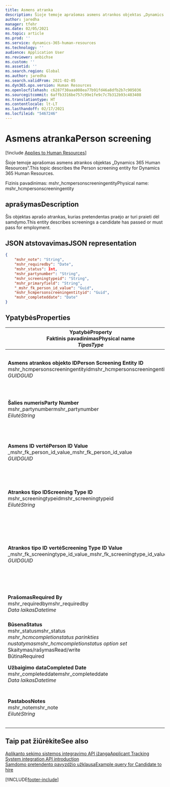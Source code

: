 ```yaml
---
title: Asmens atranka
description: Šioje temoje aprašomas asmens atrankos objektas „Dynamics 365 Human Resources“.
author: jaredha
manager: tfehr
ms.date: 02/05/2021
ms.topic: article
ms.prod: ''
ms.service: dynamics-365-human-resources
ms.technology: ''
audience: Application User
ms.reviewer: anbichse
ms.custom: ''
ms.assetid: ''
ms.search.region: Global
ms.author: jaredha
ms.search.validFrom: 2021-02-05
ms.dyn365.ops.version: Human Resources
ms.openlocfilehash: c6287f30aaa008ea77b91fd46a8dfb2b7c905036
ms.sourcegitcommit: 6affb3316be757c99e1fe9c7c7b312b93c483408
ms.translationtype: HT
ms.contentlocale: lt-LT
ms.lasthandoff: 02/17/2021
ms.locfileid: "5467246"
---
```

# <a name="person-screening"></a><span data-ttu-id="32a69-103">Asmens atranka</span><span class="sxs-lookup"><span data-stu-id="32a69-103">Person screening</span></span>

[!include [Applies to Human Resources](../includes/applies-to-hr.md)]

<span data-ttu-id="32a69-104">Šioje temoje aprašomas asmens atrankos objektas „Dynamics 365 Human Resources“.</span><span class="sxs-lookup"><span data-stu-id="32a69-104">This topic describes the Person screening entity for Dynamics 365 Human Resources.</span></span>

<span data-ttu-id="32a69-105">Fizinis pavadinimas: mshr_hcmpersonscreeningentity</span><span class="sxs-lookup"><span data-stu-id="32a69-105">Physical name: mshr_hcmpersonscreeningentity</span></span>

## <a name="description"></a><span data-ttu-id="32a69-106">aprašymas</span><span class="sxs-lookup"><span data-stu-id="32a69-106">Description</span></span>

<span data-ttu-id="32a69-107">Šis objektas aprašo atrankas, kurias pretendentas praėjo ar turi praieti dėl samdymo.</span><span class="sxs-lookup"><span data-stu-id="32a69-107">This entity describes screenings a candidate has passed or must pass for employment.</span></span>

## <a name="json-representation"></a><span data-ttu-id="32a69-108">JSON atstovavimas</span><span class="sxs-lookup"><span data-stu-id="32a69-108">JSON representation</span></span>

```json
{
    "mshr_note": "String",
    "mshr_requiredby": "Date",
    "mshr_status": Int,
    "mshr_partynumber": "String",
    "mshr_screeningtypeid": "String",
    "mshr_primaryfield": "String",
    "_mshr_fk_person_id_value": "Guid",
    "mshr_hcmpersonscreeningentityid": "Guid",
    "mshr_completeddate": "Date"
}
```

## <a name="properties"></a><span data-ttu-id="32a69-109">Ypatybės</span><span class="sxs-lookup"><span data-stu-id="32a69-109">Properties</span></span>

| <span data-ttu-id="32a69-110">Ypatybė</span><span class="sxs-lookup"><span data-stu-id="32a69-110">Property</span></span><br><span data-ttu-id="32a69-111">**Faktinis pavadinimas**</span><span class="sxs-lookup"><span data-stu-id="32a69-111">**Physical name**</span></span><br><span data-ttu-id="32a69-112">**_Tipas_**</span><span class="sxs-lookup"><span data-stu-id="32a69-112">**_Type_**</span></span> | <span data-ttu-id="32a69-113">Naudoti</span><span class="sxs-lookup"><span data-stu-id="32a69-113">Use</span></span> | <span data-ttu-id="32a69-114">aprašymas</span><span class="sxs-lookup"><span data-stu-id="32a69-114">Description</span></span> |
| --- | --- | --- |
| <span data-ttu-id="32a69-115">**Asmens atrankos objekto ID**</span><span class="sxs-lookup"><span data-stu-id="32a69-115">**Person Screening Entity ID**</span></span><br><span data-ttu-id="32a69-116">mshr_hcmpersonscreeningentityid</span><span class="sxs-lookup"><span data-stu-id="32a69-116">mshr_hcmpersonscreeningentityid</span></span><br><span data-ttu-id="32a69-117">*GUID*</span><span class="sxs-lookup"><span data-stu-id="32a69-117">*GUID*</span></span> | <span data-ttu-id="32a69-118">Tik skaitomas</span><span class="sxs-lookup"><span data-stu-id="32a69-118">Read-only</span></span><br><span data-ttu-id="32a69-119">Būtina</span><span class="sxs-lookup"><span data-stu-id="32a69-119">Required</span></span><br><span data-ttu-id="32a69-120">Sukurta sistemos</span><span class="sxs-lookup"><span data-stu-id="32a69-120">System-generated</span></span> | <span data-ttu-id="32a69-121">Unikalus pirminis identifikatorius asmens atrankos įrašui.</span><span class="sxs-lookup"><span data-stu-id="32a69-121">Unique primary identifier for the person screening record.</span></span> |
| <span data-ttu-id="32a69-122">**Šalies numeris**</span><span class="sxs-lookup"><span data-stu-id="32a69-122">**Party Number**</span></span><br><span data-ttu-id="32a69-123">mshr_partynumber</span><span class="sxs-lookup"><span data-stu-id="32a69-123">mshr_partynumber</span></span><br><span data-ttu-id="32a69-124">*Eilutė*</span><span class="sxs-lookup"><span data-stu-id="32a69-124">*String*</span></span> | <span data-ttu-id="32a69-125">Skaitymas/rašymas</span><span class="sxs-lookup"><span data-stu-id="32a69-125">Read/write</span></span><br><span data-ttu-id="32a69-126">Būtina</span><span class="sxs-lookup"><span data-stu-id="32a69-126">Required</span></span> | <span data-ttu-id="32a69-127">Šalies (asmens) numeris susietas su pretendentu.</span><span class="sxs-lookup"><span data-stu-id="32a69-127">The party (person) number associated with the candidate.</span></span> |
| <span data-ttu-id="32a69-128">**Asmens ID vertė**</span><span class="sxs-lookup"><span data-stu-id="32a69-128">**Person ID Value**</span></span><br><span data-ttu-id="32a69-129">_mshr_fk_person_id_value</span><span class="sxs-lookup"><span data-stu-id="32a69-129">_mshr_fk_person_id_value</span></span><br><span data-ttu-id="32a69-130">*GUID*</span><span class="sxs-lookup"><span data-stu-id="32a69-130">*GUID*</span></span> | <span data-ttu-id="32a69-131">Tik skaitomas</span><span class="sxs-lookup"><span data-stu-id="32a69-131">Read-only</span></span><br><span data-ttu-id="32a69-132">Būtina</span><span class="sxs-lookup"><span data-stu-id="32a69-132">Required</span></span><br><span data-ttu-id="32a69-133">Užsienio raktas: mshr_dirpersonentityid of mshr_dirpersonentity</span><span class="sxs-lookup"><span data-stu-id="32a69-133">Foreign key: mshr_dirpersonentityid of mshr_dirpersonentity</span></span> | <span data-ttu-id="32a69-134">Sistemos sukurtas šalies (asmens) identifikatoriaus objekto įrašas.</span><span class="sxs-lookup"><span data-stu-id="32a69-134">The system-generated identifier of the party (person) entity record.</span></span> |
| <span data-ttu-id="32a69-135">**Atrankos tipo ID**</span><span class="sxs-lookup"><span data-stu-id="32a69-135">**Screening Type ID**</span></span><br><span data-ttu-id="32a69-136">mshr_screeningtypeid</span><span class="sxs-lookup"><span data-stu-id="32a69-136">mshr_screeningtypeid</span></span><br><span data-ttu-id="32a69-137">*Eilutė*</span><span class="sxs-lookup"><span data-stu-id="32a69-137">*String*</span></span> | <span data-ttu-id="32a69-138">Skaitymas/rašymas</span><span class="sxs-lookup"><span data-stu-id="32a69-138">Read/write</span></span><br><span data-ttu-id="32a69-139">Būtina</span><span class="sxs-lookup"><span data-stu-id="32a69-139">Required</span></span><br><span data-ttu-id="32a69-140">Užsienio rarktas: atrankos tipas</span><span class="sxs-lookup"><span data-stu-id="32a69-140">Foreign key: ScreeningType</span></span> | <span data-ttu-id="32a69-141">Atrankos tipo nustatyto žmogiškuosiuose ištekliuose identifikatorius.</span><span class="sxs-lookup"><span data-stu-id="32a69-141">The identifier of the screening type defined in Human Resources.</span></span> |
| <span data-ttu-id="32a69-142">**Atrankos tipo ID vertė**</span><span class="sxs-lookup"><span data-stu-id="32a69-142">**Screening Type ID Value**</span></span><br><span data-ttu-id="32a69-143">_mshr_fk_screeningtype_id_value</span><span class="sxs-lookup"><span data-stu-id="32a69-143">_mshr_fk_screeningtype_id_value</span></span><br><span data-ttu-id="32a69-144">*GUID*</span><span class="sxs-lookup"><span data-stu-id="32a69-144">*GUID*</span></span> | <span data-ttu-id="32a69-145">Tik skaitomas</span><span class="sxs-lookup"><span data-stu-id="32a69-145">Read-only</span></span><br><span data-ttu-id="32a69-146">Būtina</span><span class="sxs-lookup"><span data-stu-id="32a69-146">Required</span></span><br><span data-ttu-id="32a69-147">Užsienio raktas: mshr_hcmscreeningtypeentityid mshr_hcmscreeningtypeentity</span><span class="sxs-lookup"><span data-stu-id="32a69-147">Foreign key: mshr_hcmscreeningtypeentityid of mshr_hcmscreeningtypeentity</span></span> | <span data-ttu-id="32a69-148">Sistemos sukurtas unikalus identifikatorius atrankos tipo įrašui susietame objekte.</span><span class="sxs-lookup"><span data-stu-id="32a69-148">System-generated identifier for the screening type record in the associated entity.</span></span> |
| <span data-ttu-id="32a69-149">**Prašomas**</span><span class="sxs-lookup"><span data-stu-id="32a69-149">**Required By**</span></span><br><span data-ttu-id="32a69-150">mshr_requiredby</span><span class="sxs-lookup"><span data-stu-id="32a69-150">mshr_requiredby</span></span><br><span data-ttu-id="32a69-151">*Data laikas*</span><span class="sxs-lookup"><span data-stu-id="32a69-151">*Datetime*</span></span> | <span data-ttu-id="32a69-152">Skaitymas/rašymas</span><span class="sxs-lookup"><span data-stu-id="32a69-152">Read/write</span></span><br><span data-ttu-id="32a69-153">Pasirinktinai</span><span class="sxs-lookup"><span data-stu-id="32a69-153">Optional</span></span> | <span data-ttu-id="32a69-154">Diena, kurią atranka turi būti baigta.</span><span class="sxs-lookup"><span data-stu-id="32a69-154">The date by which the screening is required to be completed.</span></span> |
| <span data-ttu-id="32a69-155">**Būsena**</span><span class="sxs-lookup"><span data-stu-id="32a69-155">**Status**</span></span><br><span data-ttu-id="32a69-156">mshr_status</span><span class="sxs-lookup"><span data-stu-id="32a69-156">mshr_status</span></span><br><span data-ttu-id="32a69-157">*mshr_hcmcompletionstatus parinkties nustatymas*</span><span class="sxs-lookup"><span data-stu-id="32a69-157">*mshr_hcmcompletionstatus option set*</span></span><br><span data-ttu-id="32a69-158">Skaitymas/rašymas</span><span class="sxs-lookup"><span data-stu-id="32a69-158">Read/write</span></span><br><span data-ttu-id="32a69-159">Būtina</span><span class="sxs-lookup"><span data-stu-id="32a69-159">Required</span></span> | <span data-ttu-id="32a69-160">Suteikia pretendento statusą atrankai.</span><span class="sxs-lookup"><span data-stu-id="32a69-160">Provides the candidate’s status for the screening.</span></span> |
| <span data-ttu-id="32a69-161">**Užbaigimo data**</span><span class="sxs-lookup"><span data-stu-id="32a69-161">**Completed Date**</span></span><br><span data-ttu-id="32a69-162">mshr_completeddate</span><span class="sxs-lookup"><span data-stu-id="32a69-162">mshr_completeddate</span></span><br><span data-ttu-id="32a69-163">*Data laikas*</span><span class="sxs-lookup"><span data-stu-id="32a69-163">*Datetime*</span></span> | <span data-ttu-id="32a69-164">Skaitymas/rašymas</span><span class="sxs-lookup"><span data-stu-id="32a69-164">Read/write</span></span><br><span data-ttu-id="32a69-165">Pasirinktinai</span><span class="sxs-lookup"><span data-stu-id="32a69-165">Optional</span></span> | <span data-ttu-id="32a69-166">Data, kai atranka buvo užbaigta.</span><span class="sxs-lookup"><span data-stu-id="32a69-166">The date the screening was completed.</span></span> |
| <span data-ttu-id="32a69-167">**Pastabos**</span><span class="sxs-lookup"><span data-stu-id="32a69-167">**Notes**</span></span><br><span data-ttu-id="32a69-168">mshr_note</span><span class="sxs-lookup"><span data-stu-id="32a69-168">mshr_note</span></span><br><span data-ttu-id="32a69-169">*Eilutė*</span><span class="sxs-lookup"><span data-stu-id="32a69-169">*String*</span></span> | <span data-ttu-id="32a69-170">Skaitymas/rašymas</span><span class="sxs-lookup"><span data-stu-id="32a69-170">Read/write</span></span><br><span data-ttu-id="32a69-171">Pasirinktinai</span><span class="sxs-lookup"><span data-stu-id="32a69-171">Optional</span></span> | <span data-ttu-id="32a69-172">Komentarai, kuriuos naudoja vadovai ar samdantys asmenys.</span><span class="sxs-lookup"><span data-stu-id="32a69-172">Notes for use by hiring managers and recruiters.</span></span> |

## <a name="see-also"></a><span data-ttu-id="32a69-173">Taip pat žiūrėkite</span><span class="sxs-lookup"><span data-stu-id="32a69-173">See also</span></span>

[<span data-ttu-id="32a69-174">Aplikanto sekimo sistemos integravimo API įžanga</span><span class="sxs-lookup"><span data-stu-id="32a69-174">Applicant Tracking System integration API introduction</span></span>](hr-admin-integration-ats-api-introduction.md)<br>
[<span data-ttu-id="32a69-175">Samdomo pretendento pavyzdžio užklausa</span><span class="sxs-lookup"><span data-stu-id="32a69-175">Example query for Candidate to hire</span></span>](hr-admin-integration-ats-api-candidate-to-hire-example-query.md)



[!INCLUDE[footer-include](../includes/footer-banner.md)]